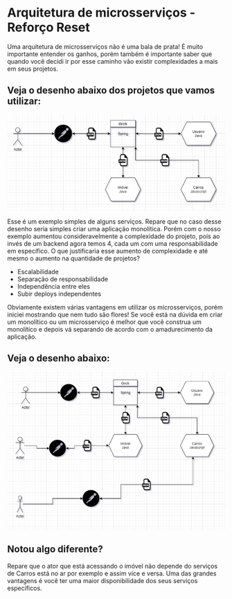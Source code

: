 Arquitetura de microsserviços - Reforço Reset
====

Uma arquitetura de microsserviços não é uma bala de prata! É muito importante entender os ganhos, porém também é importante saber que quando você decidi ir por esse caminho vão existir complexidades a mais em seus projetos.

## Veja o desenho abaixo dos projetos que vamos utilizar:

![Desenho inicial](desenho.jpg)

Esse é um exemplo simples de alguns serviços. Repare que no caso desse desenho seria simples criar uma aplicação monolítica. Porém com o nosso exemplo aumentou consideravelmente a complexidade do projeto, pois ao invés de um backend agora temos 4, cada um com uma responsabilidade em específico. O que justificaria esse aumento de complexidade e até mesmo o aumento na quantidade de projetos?

* Escalabilidade
* Separação de responsabilidade
* Independência entre eles
* Subir deploys independentes

Obviamente existem várias vantagens em utilizar os microsserviços, porém iniciei mostrando que nem tudo são flores! Se você está na dúvida em criar um monolítico ou um microsserviço é melhor que você construa um monolítico e depois vá separando de acordo com o amadurecimento da aplicação.

## Veja o desenho abaixo:

![Novo exemplo](desenho2.jpg)

## Notou algo diferente?

Repare que o ator que está acessando o imóvel não depende do serviços de Carros está no ar por exemplo e assim vice e versa. Uma das grandes vantagens é você ter uma maior disponibilidade dos seus serviços específicos.